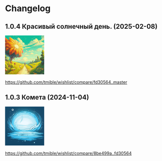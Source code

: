 # Changelog

## 1.0.4 Красивый солнечный день. (2025-02-08)
<img width="128" height="128" src="release-images/1.0.4.png"/>

https://github.com/tmible/wishlist/compare/fd30564..master


## 1.0.3 Комета (2024-11-04)
<img width="128" height="128" src="release-images/1.0.3.png"/>

https://github.com/tmible/wishlist/compare/8be499a..fd30564
